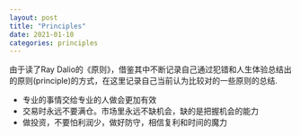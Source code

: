 ```yaml
---
layout: post
title: "Principles"
date: 2021-01-10
categories: principles
---
```


由于读了Ray Dalio的《原则》，借鉴其中不断记录自己通过犯错和人生体验总结出的原则(principle)的方式，在这里记录自己当前认为比较对的一些原则的总结.

- 专业的事情交给专业的人做会更加有效
- 交易时永远不要满仓。市场里永远不缺机会，缺的是把握机会的能力
- 做投资，不要怕利润少，做好防守，相信复利和时间的魔力

